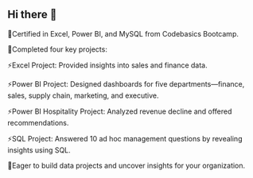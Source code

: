 ## Hi there 👋

🔭Certified in Excel, Power BI, and MySQL from Codebasics Bootcamp.

🌱Completed four key projects:

⚡Excel Project: Provided insights into sales and finance data.
    
⚡Power BI Project: Designed dashboards for five departments—finance, sales, supply chain, marketing, and executive.
    
⚡Power BI Hospitality Project: Analyzed revenue decline and offered recommendations.
    
⚡SQL Project: Answered 10 ad hoc management questions by revealing insights using SQL.
    
💬Eager to build data projects and uncover insights for your organization.

<!--
**ErnestaRoschelle/ErnestaRoschelle** is a ✨ _special_ ✨ repository because its `README.md` (this file) appears on your GitHub profile.

Here are some ideas to get you started:

- 🔭 I’m currently working on ...
- 🌱 I’m currently learning ...
- 👯 I’m looking to collaborate on ...
- 🤔 I’m looking for help with ...
- 💬 Ask me about ...
- 📫 How to reach me: ...
- 😄 Pronouns: ...
- ⚡ Fun fact: ...
-->
